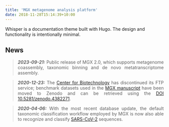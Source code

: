 ```yaml
---
title: 'MGX metagenome analysis platform'
date: 2018-11-28T15:14:39+10:00
---
```


Whisper is a documentation theme built with Hugo. The design and functionality is intentionally minimal. 

<div style="text-align: justify"> 

## News

> **_2023-09-21:_** Public release of MGX 2.0, which supports metagenome coassembly, taxonomic binning and de novo metatranscriptome assembly.

> **_2020-12-23:_** The [Center for Biotechnology](https://www.cebitec.uni-bielefeld.de) has discontinued its FTP service; benchmark datasets used in the [MGX manuscript](https://microbiomejournal.biomedcentral.com/articles/10.1186/s40168-018-0460-1) have been moved to Zenodo and can be retrieved using the  [DOI 10.5281/zenodo.4382271](https://zenodo.org/records/4382271).  

> **_2020-04-06:_** With the most recent database update, the default taxonomic classification workflow employed by MGX is now also able to recognize and classify [SARS-CoV-2](https://en.wikipedia.org/wiki/SARS-CoV-2) sequences. </div>